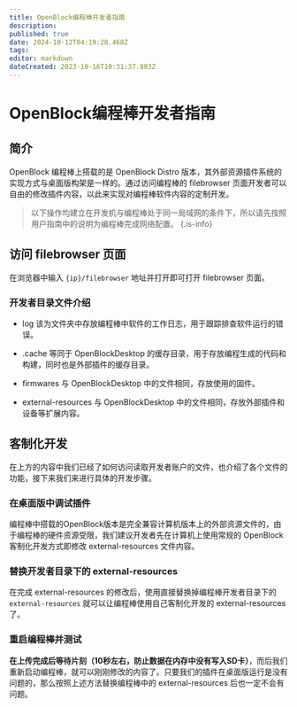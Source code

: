 ```yaml
---
title: OpenBlock编程棒开发者指南
description: 
published: true
date: 2024-10-12T04:19:28.468Z
tags: 
editor: markdown
dateCreated: 2023-10-16T10:31:37.883Z
---
```


# OpenBlock编程棒开发者指南

## 简介

OpenBlock 编程棒上搭载的是 OpenBlock Distro 版本，其外部资源插件系统的实现方式与桌面版构架是一样的。通过访问编程棒的 filebrowser 页面开发者可以自由的修改插件内容，以此来实现对编程棒软件内容的定制开发。

> 以下操作均建立在开发机与编程棒处于同一局域网的条件下，所以请先按照用户指南中的说明为编程棒完成网络配置。
{.is-info}

## 访问 filebrowser 页面

在浏览器中输入 `{ip}/filebrowser` 地址并打开即可打开 filebrowser 页面。

### 开发者目录文件介绍

- log 
	该为文件夹中存放编程棒中软件的工作日志，用于跟踪排查软件运行的错误。

- .cache
	等同于 OpenBlockDesktop 的缓存目录，用于存放编程生成的代码和构建，同时也是外部插件的缓存目录。

- firmwares
	与 OpenBlockDesktop 中的文件相同，存放使用的固件。
  
- external-resources
	与 OpenBlockDesktop 中的文件相同，存放外部插件和设备等扩展内容。

## 客制化开发

在上方的内容中我们已经了如何访问读取开发者账户的文件，也介绍了各个文件的功能，接下来我们来进行具体的开发步骤。

### 在桌面版中调试插件

编程棒中搭载的OpenBlock版本是完全兼容计算机版本上的外部资源文件的，由于编程棒的硬件资源受限，我们建议开发者先在计算机上使用常规的 OpenBlock 客制化开发方式即修改 external-resources 文件内容。

### 替换开发者目录下的 external-resources

在完成 external-resources 的修改后，使用直接替换掉编程棒开发者目录下的 `external-resources` 就可以让编程棒使用自己客制化开发的 external-resources 了。

### 重启编程棒并测试

**在上传完成后等待片刻（10秒左右，防止数据在内存中没有写入SD卡）**，而后我们重新启动编程棒，就可以刚刚修改的内容了。只要我们的插件在桌面版运行是没有问题的，那么按照上述方法替换编程棒中的 external-resources 后也一定不会有问题。
